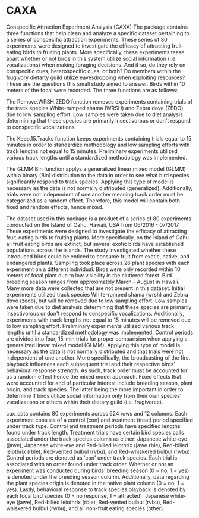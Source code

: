 # CAXA
Conspecific Attraction Experiment Analysis (CAXA)
The package contains three functions that help clean and analyze a specific dataset pertaining to a series of conspecific attraction experiments. These series of 80 experiments were designed to investigate the efficacy of attracting fruit-eating birds to fruiting plants. More specifically, these experiments tease apart whether or not birds in this system utilize social information (i.e. vocalizations) when making foraging decisions. And if so, do they rely on conspecific cues, heterospecific cues, or both? Do members within the frugivory dietarty guild utilize eavesdropping when exploiting resources? These are the questions this small study aimed to answer. Birds within 10 meters of the focal were recorded. The three functions are as follows:

The Remove.WRSH.ZEDO function removes experiments containing trials of the track species White-rumped shama (WRSH) and Zebra dove (ZEDO) due to low sampling effort. Low samples were taken due to diet analysis determining that these species are primarily insectivorous or don't respond to conspecific vocalizations.

The Keep.15.Tracks function keeps experiments containing trials equal to 15 minutes in order to standardize methodology and low sampling efforts with track lengths not equal to 15 minutes. Preliminary experiments utilized various track lengths until a standardized methodology was implemented.

The GLMM.Bin function applys a generalized linear mixed model (GLMM) with a binary (Bin) distribution to the data in order to see what bird species significantly respond to track species. Applying this type of model is necessary as the data is not normally distributed (generalized). Additionally, trials were not independent of one another meaning track order must be categorized as a random effect. Therefore, this model will contain both fixed and random effects, hence mixed.

The dataset used in this package is a product of a series of 80 experiments conducted on the Island of Oahu, Hawaii, USA from 06/2016 - 07/2017. These experiments were designed to investigate the efficacy of attracting fruit-eating birds to fruiting plants. More specifically, on the island of Oahu all fruit eating birds are extinct, but several exotic birds have established populations across the islands. The study investigated whether these introduced birds could be enticed to consume fruit from exotic, native, and endangered plants. Sampling took place across 26 plant species with each experiment on a different individual. Birds were only recorded within 10 meters of focal plant due to low visibility in the cluttered forest. Bird breeding season ranges from approximately March - August in Hawaii. Many more data were collected that are not present in this dataset. Initial experiments utilized track species White-rumped shama (wrsh) and Zebra dove (zedo), but will be removed due to low sampling effort. Low samples were taken due to diet analysis determining that these species are primarily insectivorous or don't respond to conspecific vocalizations. Additionally, experiments with track lengths not equal to 15 minutes will be removed due to low sampling effort. Preliminary experiments utilized various track lengths until a standardized methodology was implemented. Control periods are divided into four, 15-min trials for proper comparision when applying a generalized linear mixed model (GLMM). Applying this type of model is necessary as the data is not normally distributed and that trials were not independent of one another. More specifically, the broadcasting of the first playback influences each subsequent trial and their respective birds' behavioral response strength. As such, track order must be accounted for as a random effect hence the mixed model approach. Fixed effects that were accounted for and of particular interest include breeding season, plant origin, and track species. The latter being the more important in order to determine if birds utilize social information only from their own species' vocalizations or others within their dietary guild (i.e. frugivores). 

cax_data contains 80 experiments across 624 rows and 12 columns. Each experiment consists of a control (con) and treatment (treat) period specified under track type. Control and treatment periods have specified lengths found under track length. Treatment trials have certain bird species calls associated under the track species column as either: Japanese white-eye (jawe), Japanese white-eye and Red-billed leiothrix (jawe.rble), Red-billed leiothrix (rble), Red-vented bulbul (rvbu), and Red-whiskered bulbul (rwbu). Control periods are denoted as 'con' under track species. Each trial is associated with an order found under track order. Whether or not an experiment was conducted during birds' breeding season (0 = no, 1 = yes) is denoted under the breeding.season column. Additionally, data regarding the plant species origin is denoted in the native plant column (0 = no, 1 = yes). Lastly, behavioral response to track species playback is denoted by each focal bird species (0 = no response, 1 = attracted): Japanese white-eye (jawe), Red-billed leiothrix (rble), Red-vented bulbul (rvbu), Red-whiskered bulbul (rwbu), and all non-fruit eating species (other).
